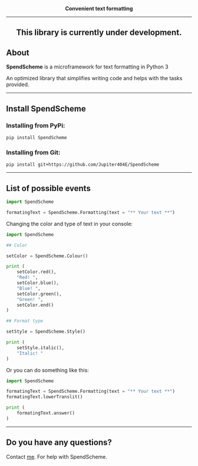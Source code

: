 <p align="center">
  <b>
    Convenient text formatting
  </b>
</p>

<hr>

<h2 align="center">
This library is currently under development.
</h2>

## About
<strong>SpendScheme</strong> is a microframework for text formatting in Python 3

An optimized library that simplifies writing code and helps with the tasks provided.

---
## Install SpendScheme

### Installing from PyPi:
```commandline
pip install SpendScheme
```
### Installing from Git:
```commandline
pip install git+https://github.com/Jupiter404E/SpendScheme
```

---

## List of possible events

```python
import SpendScheme

formatingText = SpendScheme.Formatting(text = "** Your text **")
```

Changing the color and type of text in your console:

```python
import SpendScheme

## Color

setColor = SpendScheme.Colour()

print (
    setColor.red(),
    "Red! ",
    setColor.blue(),
    "Blue! ",
    setColor.green(),
    "Green! ",
    setColor.end()
)

## Format type

setStyle = SpendScheme.Style()

print (
    setStyle.italic(),
    "Italic! "
)
```

Or you can do something like this:

```python
import SpendScheme

formatingText = SpendScheme.Formatting(text = "** Your text **")
formatingText.lowerTranslit()

print (
    formatingText.answer()
)
```

---

## Do you have any questions?

Сontact [me](https://discord.gg/). For help with SpendScheme.

